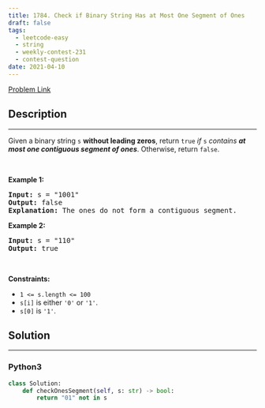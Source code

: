 ```yaml
---
title: 1784. Check if Binary String Has at Most One Segment of Ones
draft: false
tags: 
  - leetcode-easy
  - string
  - weekly-contest-231
  - contest-question
date: 2021-04-10
---
```


[Problem Link](https://leetcode.com/problems/check-if-binary-string-has-at-most-one-segment-of-ones/)

## Description

---
<p>Given a binary string <code>s</code> <strong>​​​​​without leading zeros</strong>, return <code>true</code>​​​ <em>if </em><code>s</code><em> contains <strong>at most one contiguous segment of ones</strong></em>. Otherwise, return <code>false</code>.</p>

<p>&nbsp;</p>
<p><strong class="example">Example 1:</strong></p>

<pre>
<strong>Input:</strong> s = &quot;1001&quot;
<strong>Output:</strong> false
<strong>Explanation: </strong>The ones do not form a contiguous segment.
</pre>

<p><strong class="example">Example 2:</strong></p>

<pre>
<strong>Input:</strong> s = &quot;110&quot;
<strong>Output:</strong> true</pre>

<p>&nbsp;</p>
<p><strong>Constraints:</strong></p>

<ul>
	<li><code>1 &lt;= s.length &lt;= 100</code></li>
	<li><code>s[i]</code>​​​​ is either <code>&#39;0&#39;</code> or <code>&#39;1&#39;</code>.</li>
	<li><code>s[0]</code> is&nbsp;<code>&#39;1&#39;</code>.</li>
</ul>


## Solution

---
### Python3
``` py title='check-if-binary-string-has-at-most-one-segment-of-ones'
class Solution:
    def checkOnesSegment(self, s: str) -> bool:
        return "01" not in s
```


